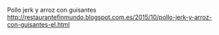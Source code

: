 Pollo jerk y arroz con guisantes	http://restaurantefinmundo.blogspot.com.es/2015/10/pollo-jerk-y-arroz-con-guisantes-el.html
